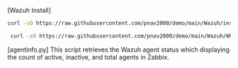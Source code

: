 [Wazuh Install]

```bash
curl -sO https://raw.githubusercontent.com/pnav2000/demo/main/Wazuh/install.sh && sudo bash ./install.sh -a
```

```bash
 curl -sO https://raw.githubusercontent.com/pnav2000/demo/main/Wazuh/WhiteLabel.sh && sudo bash ./WhiteLabel.sh -a
```


[agentinfo.py]
This script retrieves the Wazuh agent status which displaying the count of active, inactive, and total agents in Zabbix.
